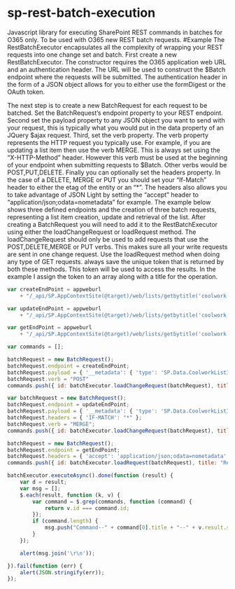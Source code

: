 # sp-rest-batch-execution
Javascript library for executing SharePoint REST commands in batches for O365 only. To be used with O365 new REST batch requests.
#Example
The RestBatchExecutor encapsulates all the complexity of wrapping your REST requests into one change set and batch. First create a new RestBatchExecutor. The constructor requires the O365 application web URL and an authentication header. The URL will be used to construct the $Batch endpoint where the requests will be submitted. The authentication header in the form of a JSON object allows for you to either use the formDigest or the OAuth token. 

The next step is to create a new BatchRequest for each request to be batched. Set the BatchRequest’s endpoint property to your REST endpoint. Second set the payload property to any JSON object you want to send with your request, this is typically what you would put in the data property of an JQuery $ajax request.  Third, set the verb property. The verb property represents the HTTP request you typically use. For example, if you are updating a list item then use the verb MERGE. This is always set using the “X-HTTP-Method” header. However this verb must be used at the beginning of your endpoint when submitting requests to $Batch. Other verbs would be POST,PUT,DELETE. Finally you can optionally set the headers property. In the case of a DELETE, MERGE or PUT you should set your “If-Match” header to either the etag of the entity or an “*”.  The headers also allows you to take advantage of JSON Light by setting the “accept” header to “application/json;odata=nometadata” for example. 
The example below shows three defined endpoints and the creation of three batch requests, representing a list item creation, update and retrieval of the list. After creating a BatchRequest you will need to add it to the RestBatchExecutor using either the loadChangeRequest or loadRequest method. The loadChangeRequest should only be used to add requests that use the POST,DELETE,MERGE or PUT verbs. This makes sure all your write requests are sent in one change request. Use the loadRequest method when doing any type of GET requests. always save the unique token that is returned by both these methods. This token will be used to access the results. In the example I assign the token to an array along with a title for the operation. 

```JavaScript
var createEndPoint = appweburl
    + "/_api/SP.AppContextSite(@target)/web/lists/getbytitle('coolwork')/items?@target='" + hostweburl + "'";

var updateEndPoint = appweburl
    + "/_api/SP.AppContextSite(@target)/web/lists/getbytitle('coolwork')/items(134)?@target='" + hostweburl + "'";

var getEndPoint = appweburl
    + "/_api/SP.AppContextSite(@target)/web/lists/getbytitle('coolwork')/items?@target='" + hostweburl + "'&$orderby=Title";

var commands = [];

batchRequest = new BatchRequest();
batchRequest.endpoint = createEndPoint;
batchRequest.payload = { '__metadata': { 'type': 'SP.Data.CoolworkListItem' }, 'Title': 'SharePoint REST' };
batchRequest.verb = "POST"
commands.push({ id: batchExecutor.loadChangeRequest(batchRequest), title: 'Rest Batch Create' });

var batchRequest = new BatchRequest();
batchRequest.endpoint = updateEndPoint;
batchRequest.payload = { '__metadata': { 'type': 'SP.Data.CoolworkListItem' }, 'Title': 'O365 REST' };
batchRequest.headers = { 'IF-MATCH': "*" };
batchRequest.verb = "MERGE";
commands.push({ id: batchExecutor.loadChangeRequest(batchRequest), title: 'Rest Batch Update' });

batchRequest = new BatchRequest();
batchRequest.endpoint = getEndPoint;
batchRequest.headers = { 'accept': 'application/json;odata=nometadata' }
commands.push({ id: batchExecutor.loadRequest(batchRequest), title: "Rest Batch Get Items" });

batchExecutor.executeAsync().done(function (result) {
    var d = result;
    var msg = [];
    $.each(result, function (k, v) {
        var command = $.grep(commands, function (command) {
            return v.id === command.id;
        });
        if (command.length) {
            msg.push("Command--" + command[0].title + "--" + v.result.status);
        }
    });

    alert(msg.join('\r\n'));

}).fail(function (err) {
    alert(JSON.stringify(err));
});
```
